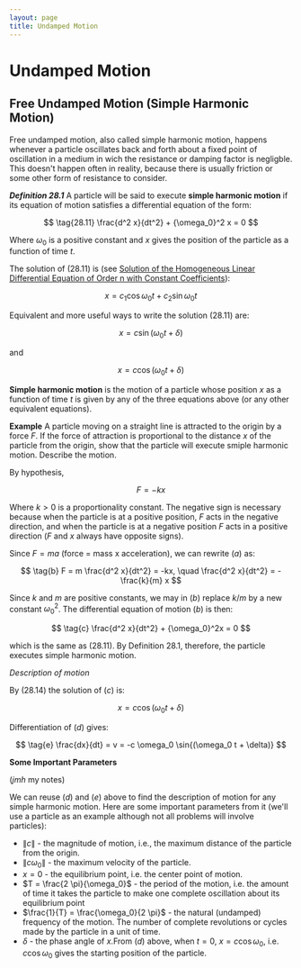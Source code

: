 ```yaml
---
layout: page
title: Undamped Motion
---
```


# Undamped Motion

## Free Undamped Motion (Simple Harmonic Motion)

Free undamped motion, also called simple harmonic motion, happens whenever a particle oscillates back and forth about a fixed point of oscillation in a medium in wich the resistance or damping factor is negligble. This doesn't happen often in reality, because there is usually friction or some other form of resistance to consider.

***Definition 28.1*** A particle will be said to execute **simple harmonic motion** if its equation of motion satisfies a differential equation of the form:


$$ \tag{28.11} \frac{d^2 x}{dt^2} + {\omega_0}^2 x = 0 $$

Where $\omega_0$ is a positive constant and $x$ gives the position of the particle as a function of time $t$.

The solution of $(28.11)$ is (see [Solution of the Homogeneous Linear Differential Equation of Order n with Constant Coefficients](../chapter%2004%20-%20linear%20differential%20equations%20of%20order%20greater%20than%20one/lesson%2020%20-%20solution%20of%20the%20homogeneous%20linear%20differential%20equation%20of%20order%20n%20with%20constant%20coefficients.html)):

$$ \tag{28.12} x = c_1 \cos{\omega_0 t} + c_2 \sin{\omega_0 t} $$

Equivalent and more useful ways to write the solution $(28.11)$ are:

$$ \tag{28.13} x = c \sin{(\omega_0 t + \delta)} $$

and

$$ \tag{28.14} x = c \cos{(\omega_0 t + \delta)} $$

**Simple harmonic motion** is the motion of a particle whose position $x$ as a function of time $t$ is given by any of the three equations above (or any other equivalent equations).

**Example**
A particle moving on a straight line is attracted to the origin by a force $F$. If the force of attraction is proportional to the distance $x$ of the particle from the origin, show that the particle will execute smiple harmonic motion. Describe the motion.

By hypothesis,

$$ \tag{a} F = -kx $$

Where $k > 0$ is a proportionality constant. The negative sign is necessary because when the particle is at a positive position, $F$ acts in the negative direction, and when the particle is at a negative position $F$ acts in a positive direction ($F$ and $x$ always have opposite signs).

Since $F = ma$ (force = mass x acceleration), we can rewrite $(a)$ as:

$$ \tag{b} F = m \frac{d^2 x}{dt^2} = -kx, \quad \frac{d^2 x}{dt^2} = - \frac{k}{m} x $$

Since $k$ and $m$ are positive constants, we may in $(b)$ replace $k/m$ by a new constant ${\omega_0}^2$. The differential equation of motion $(b)$ is then:

$$ \tag{c} \frac{d^2 x}{dt^2} + {\omega_0}^2x = 0 $$

which is the same as $(28.11)$. By Definition $28.1$, therefore, the particle executes simple harmonic motion.

*Description of motion*

By $(28.14)$ the solution of $(c)$ is:

$$ \tag{d} x = c \cos{(\omega_0 t + \delta)} $$

Differentiation of $(d)$ gives:

$$ \tag{e} \frac{dx}{dt} = v = -c \omega_0 \sin{(\omega_0 t + \delta)} $$

**Some Important Parameters**

(*jmh* my notes)

We can reuse $(d)$ and $(e)$ above to find the description of motion for any simple harmonic motion. Here are some important parameters from it (we'll use a particle as an example although not all problems will involve particles):


- $\|c\|$ - the magnitude of motion, i.e., the maximum distance of the particle from the origin.
- $\| c \omega_0 \|$ - the maximum velocity of the particle.
- $x = 0$ - the equilibrium point, i.e. the center point of motion.
- $T = \frac{2 \pi}{\omega_0}$ - the period of the motion, i.e. the amount of time it takes the particle to make one complete oscillation about its equilibrium point
- $\frac{1}{T} = \frac{\omega_0}{2 \pi}$ - the natural (undamped) frequency of the motion. The number of complete revolutions or cycles made by the particle in a unit of time.
- $\delta$ - the phase angle of $x$.From $(d)$ above, when $t = 0$, $x = c \cos{\omega_0}$, i.e. $c \cos{\omega_0}$ gives the starting position of the particle.
